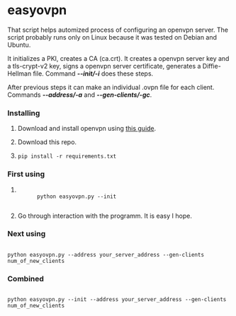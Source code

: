 # easyovpn
<p>That script helps automized process of configuring an openvpn server. The script probably runs only on Linux because it was tested on Debian and Ubuntu.</p>
<p>
It initializes a PKI, creates a CA (ca.crt). 
It creates a openvpn server key and a tls-crypt-v2 key, signs a openvpn server certificate, generates a Diffie-Hellman file.
Command <b><i>--init/-i</i></b> does these steps.
</p>
<p>
After previous steps it can make an individual .ovpn file for each client. Commands <b><i>--address/-a</i></b> and <b><i>--gen-clients/-gc</i></b>.
</p>
<h3>Installing</h3>
<ol>
  <li>
    <p>Download and install openvpn using <a href="https://community.openvpn.net/openvpn/wiki/OpenvpnSoftwareRepos">this guide</a>.</p> 
  </li>
  <li>
    <p>Download this repo.</p>
  </li>
  <li>
    <code>pip install -r requirements.txt</code>
  </li>
</ol>
<h3>First using</h3>
<ol>
  <li>
    <code>
      python easyovpn.py --init
    </code>
  </li>
  <li>
    <p>Go through interaction with the programm. It is easy I hope.
  </li>
</ol>
<h3>Next using</h3>
<code>
python easyovpn.py --address your_server_address --gen-clients num_of_new_clients
</code>
<h3>Combined</h3>
<code>
python easyovpn.py --init --address your_server_address --gen-clients num_of_new_clients
</code>
